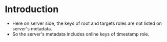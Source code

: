 Introduction
======================================
* Here on server side, the keys of root and targets roles are not listed on server's metadata.
* So the server's metadata includes online keys of timestamp role.
